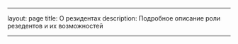 ---

layout: page
title: О резидентах
description: Подробное описание роли резедентов и их возможностей

---